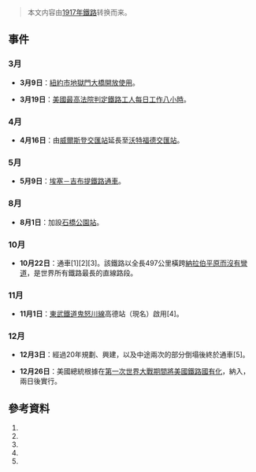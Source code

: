 > 本文内容由[1917年鐵路](https://zh.wikipedia.org/wiki/1917年鐵路)转换而来。


## 事件

### 3月

  - **3月9日**：[紐約市](https://zh.wikipedia.org/wiki/紐約市 "wikilink")[地獄門大橋開放使用](https://zh.wikipedia.org/wiki/地獄門大橋 "wikilink")。

  - **3月19日**：[美國最高法院判定鐵路工人每日工作八小時](https://zh.wikipedia.org/wiki/美國最高法院 "wikilink")。

### 4月

  - **4月16日**：由[威爾斯登交匯站](../Page/威爾斯登交匯站.md "wikilink")延長至[沃特福德交匯站](../Page/沃特福德交匯站.md "wikilink")。

### 5月

  - **5月9日**：[埃塞－吉布提鐵路通車](https://zh.wikipedia.org/wiki/埃塞－吉布提鐵路 "wikilink")。

### 8月

  - **8月1日**：加設[石橋公園站](../Page/石橋公園站.md "wikilink")。

### 10月

  - **10月22日**：通車\[1\]\[2\]\[3\]。該鐵路以全長497公里橫跨[納拉伯平原而沒有彎道](https://zh.wikipedia.org/wiki/納拉伯平原 "wikilink")，是世界所有鐵路最長的直線路段。

### 11月

  - **11月1日**：[東武鐵道](../Page/東武鐵道.md "wikilink")[鬼怒川線](../Page/鬼怒川線.md "wikilink")高德站（現名）啟用\[4\]。

### 12月

  - **12月3日**：經過20年規劃、興建，以及中途兩次的部分倒塌後終於通車\[5\]。

  - **12月26日**：美國總統根據在[第一次世界大戰期間將美國鐵路國有化](https://zh.wikipedia.org/wiki/第一次世界大戰 "wikilink")，納入，兩日後實行。

## 參考資料

1.
2.
3.
4.
5.